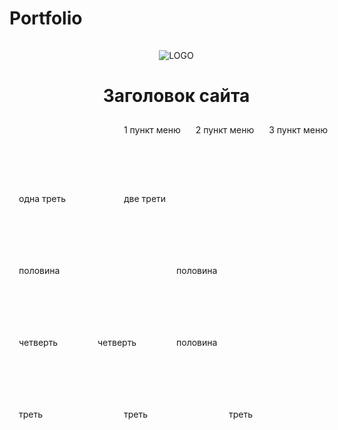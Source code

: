 # Portfolio
<html>
<head>
 <title>Заголовок сайта</title>
 <style>
  .container {
   width: 100%;
   max-width: 1024px;
   padding: 15px;
   margin: 0 auto;
  }
  .logo {
   float: left;
   padding: 0 25px;
  }
  nav {
   float: right;
  }
  nav a {
   text-decoration:none;
   line-height: 38px
  }
  nav ul {
   margin:0;
   padding:0;
   list-style:none;
  }
  nav li {
   display: inline-block;
   padding: 0 10px;
  }
  .container div {
   float: left;
   margin-bottom: 15px;
   height: 100px;
  }
  .col-1-2 {
   width: 50%;  
  }
  .col-1-3 {
   width: 33.3333333333%;
  }
  .col-1-4 {
   width: 25%;
  }
  .col-2-3 {
   width: 66.6666666667%;
  }
 </style>
</head>
<body>
 <header>
  <div class='container'>
   <image crs='https://steamuserimages-a.akamaihd.net/ugc/2310974553323675601/8A814912D69AFA7E69402167CC18872AF06CF14D/?imw=512&imh=400&ima=fit&impolicy=Letterbox&imcolor=%23000000&letterbox=true' alt='LOGO'/>
   <h1>Заголовок сайта</h1>
   <nav>
    <ul>
     <li><a href=''>1 пункт меню</a></li>
     <li><a href=''>2 пункт меню</a></li>
     <li><a href=''>3 пункт меню</a></li>
    </ul>
    <nav>
  </div>
 </header>
 <div class=main>
  <div class='container'>
   <br><br>
   <div class="col-1-3">одна треть</div>
   <div class="col-2-3">две трети</div>
   <div class="col-1-2">половина</div>
   <div class="col-1-2">половина</div>
   <div class="col-1-4">четверть</div>
   <div class="col-1-4">четверть</div>
   <div class="col-1-2">половина</div>
  </div>
 </div>
 <footer
  <div class='container'>
    <div class="col-1-3">треть</div>
    <div class="col-1-3">треть</div>
    <div class="col-1-3">треть</div>
  </div>
 </footer>
</body>
</html>
